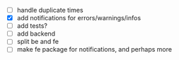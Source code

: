 - [ ] handle duplicate times
- [x] add notifications for errors/warnings/infos
- [ ] add tests?
- [ ] add backend
- [ ] split be and fe
- [ ] make fe package for notifications, and perhaps more
